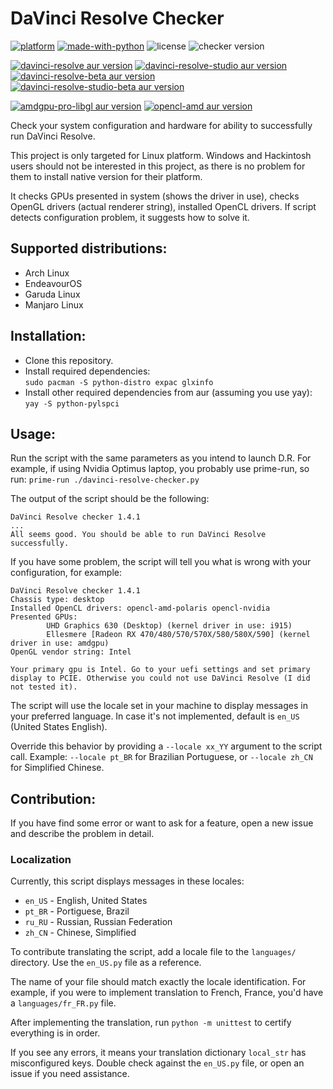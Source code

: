 # DaVinci Resolve Checker
[![platform](https://img.shields.io/badge/platform-linux-lightgrey.svg)](https://en.wikipedia.org/wiki/Linux)
[![made-with-python](https://img.shields.io/badge/Made%20with-Python-1f425f.svg)](https://www.python.org/)
![license](https://img.shields.io/github/license/Ashark/davinci-resolve-checker.svg)
![checker version](https://img.shields.io/badge/checker_version-2.2.0-green.svg)

[![davinci-resolve aur version](https://img.shields.io/aur/version/davinci-resolve?label=davinci-resolve)](https://aur.archlinux.org/packages/davinci-resolve)
[![davinci-resolve-studio aur version](https://img.shields.io/aur/version/davinci-resolve-studio?label=davinci-resolve-studio)](https://aur.archlinux.org/packages/davinci-resolve-studio)
[![davinci-resolve-beta aur version](https://img.shields.io/aur/version/davinci-resolve-beta?label=davinci-resolve-beta)](https://aur.archlinux.org/packages/davinci-resolve-beta)
[![davinci-resolve-studio-beta aur version](https://img.shields.io/aur/version/davinci-resolve-studio-beta?label=davinci-resolve-studio-beta)](https://aur.archlinux.org/packages/davinci-resolve-studio-beta)

[![amdgpu-pro-libgl aur version](https://img.shields.io/aur/version/amdgpu-pro-libgl?label=amdgpu-pro-libgl)](https://aur.archlinux.org/packages/amdgpu-pro-libgl)
[![opencl-amd aur version](https://img.shields.io/aur/version/opencl-amd?label=opencl-amd)](https://aur.archlinux.org/packages/opencl-amd)

Check your system configuration and hardware for ability to successfully run DaVinci Resolve.

This project is only targeted for Linux platform. Windows and Hackintosh users should not be interested in this project, as there is no problem for them to install native version for their platform.

It checks GPUs presented in system (shows the driver in use), checks OpenGL drivers (actual renderer string), installed OpenCL drivers.
If script detects configuration problem, it suggests how to solve it.

## Supported distributions:

* Arch Linux
* EndeavourOS
* Garuda Linux
* Manjaro Linux

## Installation:

* Clone this repository.
* Install required dependencies:  
`sudo pacman -S python-distro expac glxinfo`
* Install other required dependencies from aur (assuming you use yay):  
`yay -S python-pylspci`

## Usage:

Run the script with the same parameters as you intend to launch D.R.
For example, if using Nvidia Optimus laptop, you probably use prime-run, so run:
`prime-run ./davinci-resolve-checker.py`

The output of the script should be the following:
```
DaVinci Resolve checker 1.4.1
...
All seems good. You should be able to run DaVinci Resolve successfully.
```

If you have some problem, the script will tell you what is wrong with your configuration, for example:
```
DaVinci Resolve checker 1.4.1
Chassis type: desktop
Installed OpenCL drivers: opencl-amd-polaris opencl-nvidia
Presented GPUs:
        UHD Graphics 630 (Desktop) (kernel driver in use: i915)
        Ellesmere [Radeon RX 470/480/570/570X/580/580X/590] (kernel driver in use: amdgpu)
OpenGL vendor string: Intel

Your primary gpu is Intel. Go to your uefi settings and set primary display to PCIE. Otherwise you could not use DaVinci Resolve (I did not tested it).
```

The script will use the locale set in your machine to display messages in your preferred language. In case it's not implemented, default is `en_US` (United States English).

Override this behavior by providing a `--locale xx_YY` argument to the script call. Example: `--locale pt_BR` for Brazilian Portuguese, or `--locale zh_CN` for Simplified Chinese.

## Contribution:

If you have find some error or want to ask for a feature, open a new issue and describe the problem in detail.

### Localization

Currently, this script displays messages in these locales:

* `en_US` - English, United States
* `pt_BR` - Portiguese, Brazil
* `ru_RU` - Russian, Russian Federation
* `zh_CN` - Chinese, Simplified

To contribute translating the script, add a locale file to the `languages/` directory. Use the `en_US.py` file as a reference.

The name of your file should match exactly the locale identification. For example, if you were to implement translation to French, France, you'd have a `languages/fr_FR.py` file.

After implementing the translation, run `python -m unittest` to certify everything is in order.

If you see any errors, it means your translation dictionary `local_str` has misconfigured keys. Double check against the `en_US.py` file, or open an issue if you need assistance.
